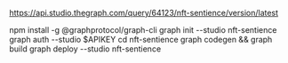 https://api.studio.thegraph.com/query/64123/nft-sentience/version/latest

npm install -g @graphprotocol/graph-cli
graph init --studio nft-sentience
graph auth --studio $APIKEY
cd nft-sentience
graph codegen && graph build
graph deploy --studio nft-sentience